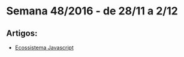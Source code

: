 # Semana 48/2016 - de 28/11 a 2/12

## Artigos:

* [Ecossistema Javascript](https://blog.codecasts.com.br/ecossistema-javascript-parte-01-plataformas-7a611608b58#.mtdk9dkqk)
